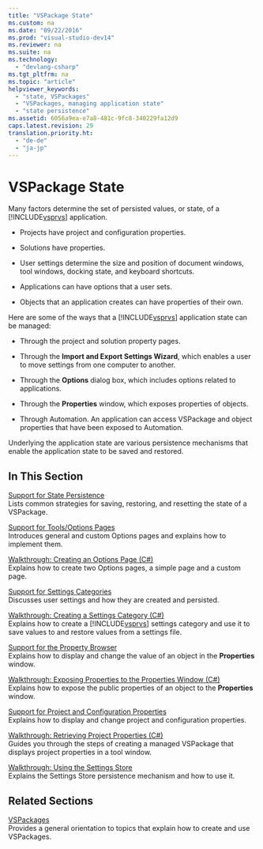 ```yaml
---
title: "VSPackage State"
ms.custom: na
ms.date: "09/22/2016"
ms.prod: "visual-studio-dev14"
ms.reviewer: na
ms.suite: na
ms.technology: 
  - "devlang-csharp"
ms.tgt_pltfrm: na
ms.topic: "article"
helpviewer_keywords: 
  - "state, VSPackages"
  - "VSPackages, managing application state"
  - "state persistence"
ms.assetid: 6056a9ea-e7a8-481c-9fc8-340229fa12d9
caps.latest.revision: 29
translation.priority.ht: 
  - "de-de"
  - "ja-jp"
---
```

# VSPackage State
Many factors determine the set of persisted values, or state, of a [!INCLUDE[vsprvs](../vs140/includes/vsprvs_md.md)] application.  
  
-   Projects have project and configuration properties.  
  
-   Solutions have properties.  
  
-   User settings determine the size and position of document windows, tool windows, docking state, and keyboard shortcuts.  
  
-   Applications can have options that a user sets.  
  
-   Objects that an application creates can have properties of their own.  
  
 Here are some of the ways that a [!INCLUDE[vsprvs](../vs140/includes/vsprvs_md.md)] application state can be managed:  
  
-   Through the project and solution property pages.  
  
-   Through the **Import and Export Settings Wizard**, which enables a user to move settings from one computer to another.  
  
-   Through the **Options** dialog box, which includes options related to applications.  
  
-   Through the **Properties** window, which exposes properties of objects.  
  
-   Through Automation. An application can access VSPackage and object properties that have been exposed to Automation.  
  
 Underlying the application state are various persistence mechanisms that enable the application state to be saved and restored.  
  
## In This Section  
 [Support for State Persistence](../vs140/support-for-state-persistence.md)  
 Lists common strategies for saving, restoring, and resetting the state of a VSPackage.  
  
 [Support for Tools/Options Pages](../vs140/options-and-options-pages.md)  
 Introduces general and custom Options pages and explains how to implement them.  
  
 [Walkthrough: Creating an Options Page (C#)](../vs140/creating-an-options-page.md)  
 Explains how to create two Options pages, a simple page and a custom page.  
  
 [Support for Settings Categories](../vs140/support-for-settings-categories.md)  
 Discusses user settings and how they are created and persisted.  
  
 [Walkthrough: Creating a Settings Category (C#)](../vs140/creating-a-settings-category.md)  
 Explains how to create a [!INCLUDE[vsprvs](../vs140/includes/vsprvs_md.md)] settings category and use it to save values to and restore values from a settings file.  
  
 [Support for the Property Browser](../vs140/extending-properties-and-the-property-window.md)  
 Explains how to display and change the value of an object in the **Properties** window.  
  
 [Walkthrough: Exposing Properties to the Properties Window (C#)](../vs140/exposing-properties-to-the-properties-window.md)  
 Explains how to expose the public properties of an object to the **Properties** window.  
  
 [Support for Project and Configuration Properties](../vs140/support-for-project-and-configuration-properties.md)  
 Explains how to display and change project and configuration properties.  
  
 [Walkthrough: Retrieving Project Properties (C#)](../vs140/getting-project-properties.md)  
 Guides you through the steps of creating a managed VSPackage that displays project properties in a tool window.  
  
 [Walkthrough: Using the Settings Store](../vs140/using-the-settings-store.md)  
 Explains the Settings Store persistence mechanism and how to use it.  
  
## Related Sections  
 [VSPackages](../vs140/vspackages.md)  
 Provides a general orientation to topics that explain how to create and use VSPackages.
